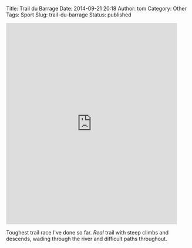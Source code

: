 Title: Trail du Barrage
Date: 2014-09-21 20:18
Author: tom
Category: Other
Tags: Sport
Slug: trail-du-barrage
Status: published

<iframe width="465" height="548" frameborder="0" src="http://connect.garmin.com:80/activity/embed/595631296"></iframe>

Toughest trail race I've done so far. *Real* trail with steep climbs and
descends, wading through the river and difficult paths throughout.

